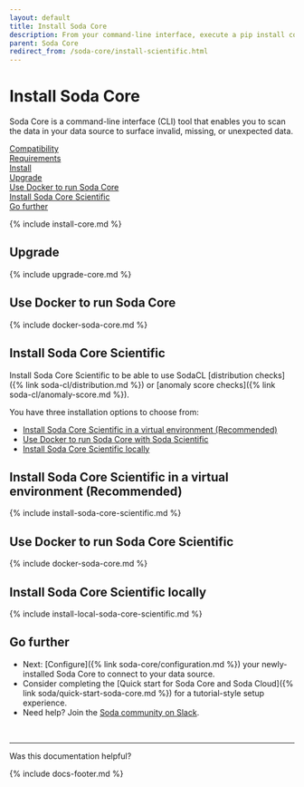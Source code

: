 ```yaml
---
layout: default
title: Install Soda Core
description: From your command-line interface, execute a pip install command to install Soda Core.
parent: Soda Core
redirect_from: /soda-core/install-scientific.html
---
```


# Install Soda Core 

Soda Core is a command-line interface (CLI) tool that enables you to scan the data in your data source to surface invalid, missing, or unexpected data.
<br />

[Compatibility](#compatibility)<br />
[Requirements](#requirements)<br />
[Install](#install)<br />
[Upgrade](#upgrade)<br />
[Use Docker to run Soda Core](#use-docker-to-run-soda-core)<br />
[Install Soda Core Scientific](#install-soda-core-scientific)<br />
[Go further](#go-further)<br />

{% include install-core.md %}

## Upgrade

{% include upgrade-core.md %}

## Use Docker to run Soda Core

{% include docker-soda-core.md %}

## Install Soda Core Scientific

Install Soda Core Scientific to be able to use SodaCL [distribution checks]({% link soda-cl/distribution.md %}) or [anomaly score checks]({% link soda-cl/anomaly-score.md %}).

You have three installation options to choose from:
* [Install Soda Core Scientific in a virtual environment (Recommended)](#install-soda-core-scientific-in-a-virtual-environment-recommended)
* [Use Docker to run Soda Core with Soda Scientific](#use-docker-to-run-soda-core-scientific)
* [Install Soda Core Scientific locally](#install-soda-core-scientific-locally)

## Install Soda Core Scientific in a virtual environment (Recommended)

{% include install-soda-core-scientific.md %}

## Use Docker to run Soda Core Scientific

{% include docker-soda-core.md %}

## Install Soda Core Scientific locally

{% include install-local-soda-core-scientific.md %}


## Go further

* Next: [Configure]({% link soda-core/configuration.md %}) your newly-installed Soda Core to connect to your data source.
* Consider completing the [Quick start for Soda Core and Soda Cloud]({% link soda/quick-start-soda-core.md %}) for a tutorial-style setup experience.
* Need help? Join the <a href="http://community.soda.io/slack" target="_blank"> Soda community on Slack</a>.
<br />

---

Was this documentation helpful?

<!-- LikeBtn.com BEGIN -->
<span class="likebtn-wrapper" data-theme="tick" data-i18n_like="Yes" data-ef_voting="grow" data-show_dislike_label="true" data-counter_zero_show="true" data-i18n_dislike="No"></span>
<script>(function(d,e,s){if(d.getElementById("likebtn_wjs"))return;a=d.createElement(e);m=d.getElementsByTagName(e)[0];a.async=1;a.id="likebtn_wjs";a.src=s;m.parentNode.insertBefore(a, m)})(document,"script","//w.likebtn.com/js/w/widget.js");</script>
<!-- LikeBtn.com END -->

{% include docs-footer.md %}